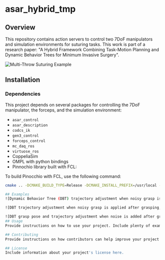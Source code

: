 # asar_hybrid_tmp

## Overview

This repository contains action servers to control two 7DoF manipulators and simulation environments for suturing tasks. This work is part of a research paper: "A Hybrid Framework Combining Task-Motion Planning and Dynamic Behavior Trees for Minimum Invasive Surgery".

![Multi-Throw Suturing Example](gifs/dbt_no_handover.gif)

## Installation

### Dependencies

This project depends on several packages for controlling the 7DoF manipulator, the forceps, and the simulation environment:

- `asar_control`
- `asar_description`
- `codcs_ik`
- `gen3_control`
- `forceps_control`
- `mc_daq_ros`
- `virtuose_ros`
- CoppeliaSim
- OMPL with python bindings
- Pinnochio library built with FCL:

To build Pinocchio with FCL, use the following command:

```bash
cmake .. -DCMAKE_BUILD_TYPE=Release -DCMAKE_INSTALL_PREFIX=/usr/local -DPYTHON_EXECUTABLE=/usr/bin/python3 -DBUILD_PYTHON_INTERFACE=ON -DBUILD_WITH_URDF_SUPPORT=ON -DBUILD_WITH_CASADI_SUPPORT=ON -DBUILD_WITH_COLLISION_SUPPORT=ON

## Examples
![Dynamic Behavior Tree (DBT) trajectory adjustment when noisy grasp is applied after grasping](gifs/dbt_no_handover.gif)

![DBT trajectory adjustment when noisy grasp is applied after grasping, example 2](gifs/dbt.gif)

![DBT grasp pose and trajectory adjustment when noise is added after grasping ](gifs/dbt_single_handover.gif)
## Usage
Provide instructions on how to use your project. Include plenty of examples.

## Contributing
Provide instructions on how contributors can help improve your project. If you have specific tasks that need to be tackled, list them here.

## License
Include information about your project's license here.